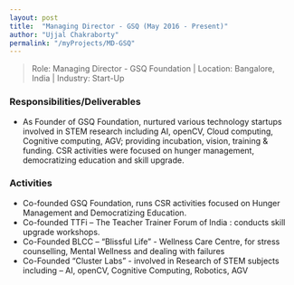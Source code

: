 ```yaml
---
layout: post
title:  "Managing Director - GSQ (May 2016 - Present)"
author: "Ujjal Chakraborty"
permalink: "/myProjects/MD-GSQ"
---
```

> Role: Managing Director - GSQ Foundation | Location: Bangalore, India |
Industry: Start-Up

### Responsibilities/Deliverables
- As Founder of GSQ Foundation, nurtured various technology startups involved in STEM research including AI, openCV, Cloud computing, Cognitive computing, AGV; providing incubation, vision, training & funding. CSR activities were focused on hunger management, democratizing education and skill upgrade.

### Activities
- Co-founded GSQ Foundation, runs CSR activities focused on Hunger Management and Democratizing Education.
- 	Co-founded TTFi – The Teacher Trainer Forum of India : conducts skill upgrade workshops.
- Co-Founded BLCC – “Blissful Life” - Wellness Care Centre, for stress counselling, Mental Wellness and dealing with failures
- Co-Founded “Cluster Labs” - involved in Research of STEM subjects including – AI, openCV, Cognitive Computing, Robotics, AGV
